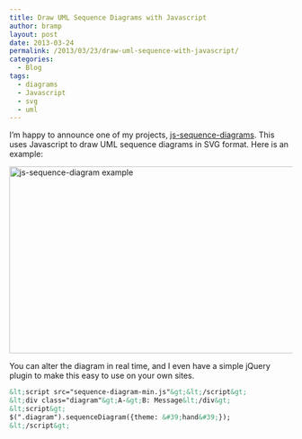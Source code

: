 ```yaml
---
title: Draw UML Sequence Diagrams with Javascript
author: bramp
layout: post
date: 2013-03-24
permalink: /2013/03/23/draw-uml-sequence-with-javascript/
categories:
  - Blog
tags:
  - diagrams
  - Javascript
  - svg
  - uml
---
```

I&#8217;m happy to announce one of my projects, [js-sequence-diagrams][1]. This uses Javascript to draw UML sequence diagrams in SVG format. Here is an example:

<div class="text-center">
    <a href="https://bramp.github.io/js-sequence-diagrams/">
		<img src="http://bramp.net/blog/wp-content/uploads/sample-with-editor.png" alt="js-sequence-diagram example" width="865" height="333" />
	</a>
</div>

You can alter the diagram in real time, and I even have a simple jQuery plugin to make this easy to use on your own sites.

```html
&lt;script src="sequence-diagram-min.js"&gt;&lt;/script&gt;
&lt;div class="diagram"&gt;A-&gt;B: Message&lt;/div&gt;
&lt;script&gt;
$(".diagram").sequenceDiagram({theme: &#39;hand&#39;});
&lt;/script&gt;
```

 [1]: https://bramp.github.io/js-sequence-diagrams/
 
